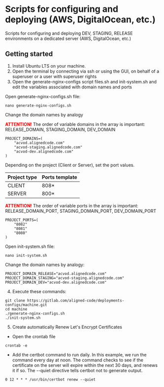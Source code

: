 # Scripts for configuring and deploying (AWS, DigitalOcean, etc.)


Scripts for configuring and deploying DEV, STAGING, RELEASE environments on a dedicated server (AWS, DigitalOcean, etc.)


## Getting started

1. Install Ubuntu LTS on your machine.
2. Open the terminal by connecting via ssh or using the GUI, on behalf of a superuser or a user with superuser rights
3. Open the generate-nginx-configs script files.sh and init-system.sh and edit the variables associated with domain names and ports


Open generate-nginx-configs.sh file:
```
nano generate-nginx-configs.sh
```

Change the domain names by analogy <br/>

<b style="color: red">ATTENTION!</b> The order of variable domains in the array is important: RELEASE_DOMAIN, STAGING_DOMAIN, DEV_DOMAIN

```
PROJECT_DOMAINS=(
    "acvod.alignedcode.com" 
    "acvod-staging.alignedcode.com" 
    "acvod-dev.alignedcode.com"
)
```

Depending on the project (Client or Server), set the port values.

| Project type | Ports template |
|--------------| ---------------|
| CLIENT       | 808*           |
| SERVER       | 800*           |

<b style="color: red">ATTENTION!</b> The order of variable ports in the array is important: RELEASE_DOMAIN_PORT, STAGING_DOMAIN_PORT, DEV_DOMAIN_PORT

```
PROJECT_PORTS=(
    "8082" 
    "8081" 
    "8080" 
)
```


Open init-system.sh file:
```
nano init-system.sh
```

Change the domain names by analogy:
```
PROJECT_DOMAIN_RELEASE="acvod.alignedcode.com"
PROJECT_DOMAIN_STAGING="acvod-staging.alignedcode.com"
PROJECT_DOMAIN_DEV="acvod-dev.alignedcode.com"
```

4. Execute these commands:
```
git clone https://gitlab.com/aligned-code/deployments-configs/machine.git
cd machine
./generate-nginx-configs.sh
./init-system.sh
```

5. Create automatically Renew Let's Encrypt Certificates

- Open the crontab file
```
crontab -e
```
- Add the certbot command to run daily. In this example, we run the command every day at noon. The command checks to see if the certificate on the server will expire within the next 30 days, and renews it if so. The --quiet directive tells certbot not to generate output.
```
0 12 * * * /usr/bin/certbot renew --quiet
```
